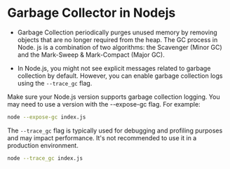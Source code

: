 # Garbage Collector in Nodejs 

- Garbage Collection periodically purges unused memory by removing objects that are no longer required from the heap. The GC process in Node. js is a combination of two algorithms: the Scavenger (Minor GC) and the Mark-Sweep & Mark-Compact (Major GC).

- In Node.js, you might not see explicit messages related to garbage collection by default. However, you can enable garbage collection logs using the `--trace_gc` flag.

Make sure your Node.js version supports garbage collection logging. You may need to use a version with the --expose-gc flag. 
For example:
```bash
node --expose-gc index.js
```

The `--trace_gc` flag is typically used for debugging and profiling purposes and may impact performance. It's not recommended to use it in a production environment.
```bash
node --trace_gc index.js
```




